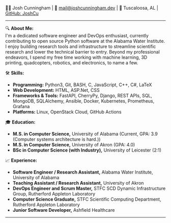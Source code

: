 👨‍💻 Josh Cunningham | 📧 mail@joshcunningham.dev | 📍 Tuscaloosa, AL | [GitHub: JoshCu](https://github.com/joshcunningham.dev)

---

🔍 **About Me:**  
I'm a dedicated software engineer and DevOps enthusiast, currently contributing to open source Python software at the Alabama Water Institute. I enjoy building research tools and infrastructure to streamline scientific research and lower the technical barrier to entry. Beyond my professional endeavors, I spend my free time working with machine learning, 3D printing, quadcopters, robotics, and electronics, to name a few.

🛠 **Skills:**
- **Programming:** Python3, Git, BASH, C, JavaScript, C++, C#, LaTeX
- **Web Development:** HTML, ASP.Net, CSS
- **Frameworks & Tools:** FastAPI, CherryPy, Django, REST APIs, SQL, MongoDB, SQLAlchemy, Ansible, Docker, Kubernetes, Prometheus, Grafana
- **Platforms:** Linux, OpenStack Cloud, GitHub Actions

🎓 **Education:**
- **M.S. in Computer Science,** University of Alabama (Current, GPA: 3.9 (Computer systems architecture is hard.))
- **M.S. in Computer Science,** University of Akron (GPA: 4.0)
- **BSc in Computer Science (with Industry),** University of Leicester (2:1)

📈 **Experience:**
- **Software Engineer / Research Assistant,** Alabama Water Institute, University of Alabama
- **Teaching Assistant / Research Assistant,** University of Akron
- **DevOps Engineer and Scrum Master,** STFC SCD Dynamic Infrastructure Group, Rutherford Appleton Laboratory
- **Computer Science Graduate,** STFC Scientific Computing Department, Rutherford Appleton Laboratory
- **Junior Software Developer,** Ashfield Healthcare


---
